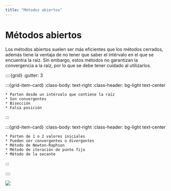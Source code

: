 ```yaml
---
title: "Métodos abiertos"
---
```


# Métodos abiertos

Los métodos abiertos suelen ser más eficientes que los métodos cerrados, además tiene la ventaja de no tener que saber el intérvalo en el que se encuentra la raíz. Sin embargo, estos métodos no garantizan la convergencia a la raíz, por lo que se debe tener cuidado al utilizarlos.

::::{grid}
:gutter: 3

:::{grid-item-card}
:class-body: text-right
:class-header: bg-light text-center
```{dropdown} Métodos cerrados
* Parten desde un intérvalo que contiene la raíz
* Son convergentes
* Bisección
* Falsa posición  
```
:::

:::{grid-item-card}
:class-body: text-right
:class-header: bg-light text-center
```{dropdown} Métodos abiertos
* Parten de 1 o 2 valores iniciales
* Pueden ser convergentes o divergentes
* Método de Newton-Raphson
* Método de iteración de punto fijo
* Método de la secante
```
:::

::::

<img src="../../_static/images/Met_abiertos_cerrados.png"/>